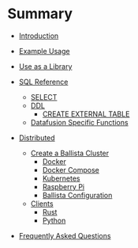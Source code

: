 <!---
  Licensed to the Apache Software Foundation (ASF) under one
  or more contributor license agreements.  See the NOTICE file
  distributed with this work for additional information
  regarding copyright ownership.  The ASF licenses this file
  to you under the Apache License, Version 2.0 (the
  "License"); you may not use this file except in compliance
  with the License.  You may obtain a copy of the License at

    http://www.apache.org/licenses/LICENSE-2.0

  Unless required by applicable law or agreed to in writing,
  software distributed under the License is distributed on an
  "AS IS" BASIS, WITHOUT WARRANTIES OR CONDITIONS OF ANY
  KIND, either express or implied.  See the License for the
  specific language governing permissions and limitations
  under the License.
-->

# Summary

- [Introduction](introduction.md)
- [Example Usage](example-usage.md)
- [Use as a Library](library.md)
- [SQL Reference](sql/introduction.md)

  - [SELECT](sql/select.md)
  - [DDL](sql/ddl.md)
    - [CREATE EXTERNAL TABLE](sql/ddl.md)
  - [Datafusion Specific Functions](sql/datafusion-functions.md)

- [Distributed](distributed/introduction.md)
  - [Create a Ballista Cluster](distributed/deployment.md)
    - [Docker](distributed/standalone.md)
    - [Docker Compose](distributed/docker-compose.md)
    - [Kubernetes](distributed/kubernetes.md)
    - [Raspberry Pi](distributed/raspberrypi.md)
    - [Ballista Configuration](distributed/configuration.md)
  - [Clients](distributed/clients.md)
    - [Rust](distributed/client-rust.md)
    - [Python](distributed/client-python.md)
- [Frequently Asked Questions](faq.md)
